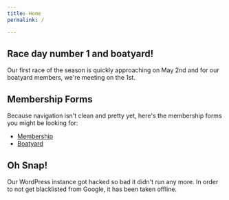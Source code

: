 ```yaml
---
title: Home
permalink: /

---
```

## Race day number 1 and boatyard!
Our first race of the season is quickly approaching on May 2nd and for our boatyard members, we're meeting on the 1st.

## Membership Forms
Because navigation isn't clean and pretty yet, here's the membership forms you might be looking for:
- [Membership](/assets/misc-files/CCSA-Membership-2021.pdf)
- [Boatyard](/assets/misc-files/CCSA-Boatyard-2021.pdf)

## Oh Snap!
Our WordPress instance got hacked so bad it didn't run any more. In order to not get blacklisted from Google, it has been taken offline.
